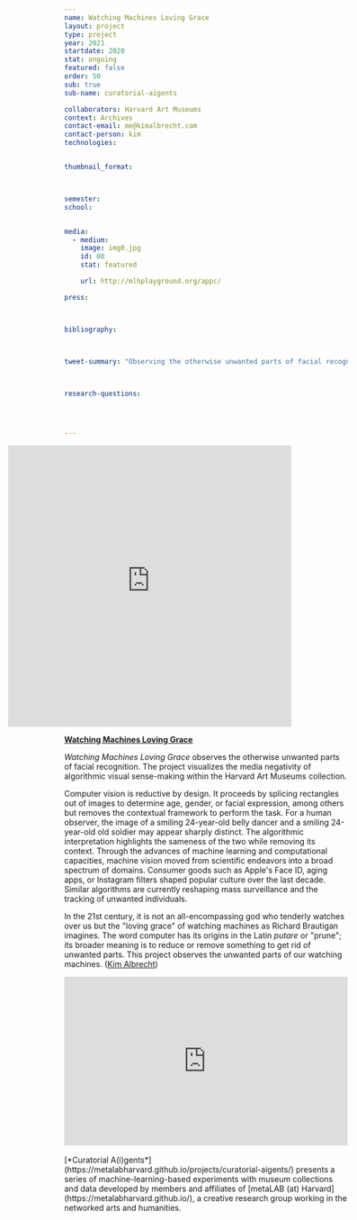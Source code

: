 ```yaml
---
name: Watching Machines Loving Grace
layout: project
type: project 
year: 2021
startdate: 2020
stat: ongoing
featured: false
order: 50
sub: true
sub-name: curatorial-aigents

collaborators: Harvard Art Museums
context: Archives
contact-email: me@kimalbrecht.com
contact-person: kim
technologies:


thumbnail_format:



semester: 
school: 


media:
  - medium:
    image: img0.jpg
    id: 00
    stat: featured

    url: http://mlhplayground.org/appc/

press:



bibliography:



tweet-summary: "Observing the otherwise unwanted parts of facial recognition, Watching Machines Loving Grace visualizes the reductiveness of algorithmic visual sense-making."



research-questions:




---
```

<iframe src="https://watching-machines.kimalbrecht.com/" width="100%" height="500px" style="margin-left:-100px"frameborder="0" title="Watching Machines Loving Grace"></iframe><br />

[**Watching Machines Loving Grace**](http://watching-machines.kimalbrecht.com/)

*Watching Machines Loving Grace* observes the otherwise unwanted parts of facial recognition. The project visualizes the media negativity of algorithmic visual sense-making within the Harvard Art Museums collection.

Computer vision is reductive by design. It proceeds by splicing rectangles out of images to determine age, gender, or facial expression, among others but removes the contextual framework to perform the task. For a human observer, the image of a smiling 24-year-old belly dancer and a smiling 24-year-old old soldier may appear sharply distinct. The algorithmic interpretation highlights the sameness of the two while removing its context. Through the advances of machine learning and computational capacities, machine vision moved from scientific endeavors into a broad spectrum of domains. Consumer goods such as Apple's Face ID, aging apps, or Instagram filters shaped popular culture over the last decade. Similar algorithms are currently reshaping mass surveillance and the tracking of unwanted individuals. 

In the 21st century, it is not an all-encompassing god who tenderly watches over us but the "loving grace" of watching machines as Richard Brautigan imagines. The word computer has its origins in the Latin *putare* or "prune"; its broader meaning is to reduce or remove something to get rid of unwanted parts. This project observes the unwanted parts of our watching machines. ([Kim Albrecht](https://metalabharvard.github.io/people/kim))

<iframe width="100%" height="300" src="https://www.youtube.com/embed/f-S6oMVYLSY" frameborder="0" allow="accelerometer; autoplay; encrypted-media; gyroscope; picture-in-picture" allowfullscreen></iframe><br /><br />
[*Curatorial A(i)gents*](https://metalabharvard.github.io/projects/curatorial-aigents/) presents a series of machine-learning-based experiments with museum collections and data developed by members and affiliates of [metaLAB (at) Harvard](https://metalabharvard.github.io/), a creative research group working in the networked arts and humanities.
